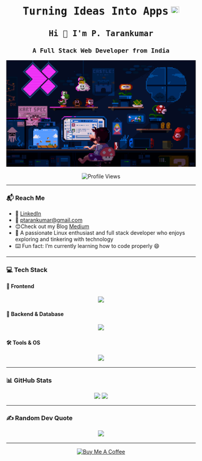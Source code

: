 <h1 align="center">
  <samp>Turning Ideas Into Apps</samp>
  <img src="https://github.com/mupezzuol/mupezzuol/blob/master/assets/earth.gif" width="22px" height="22px" />
</h1>

<h2 align="center"><samp>Hi 👋 I'm P. Tarankumar</samp></h2>
<h3 align="center"><samp>A Full Stack Web Developer from India</samp></h3>

<p align="center">
  <img src="https://raw.githubusercontent.com/sugith10/images/main/gif/mario-working.gif" width="800" alt="Coding Mario" />
</p>

<p align="center">
  <img src="https://komarev.com/ghpvc/?username=tarankumar001&label=Profile%20views&color=0e75b6&style=flat" alt="Profile Views" />
</p>

---

### 📬 Reach Me

- 💼 [LinkedIn](https://www.linkedin.com/in/tarankumar-p-954948257/)
- 📧 ptarankumar@gmail.com
- 😊Check out my Blog [Medium](https://medium.com/@ptarankumar)
- 🌱 A passionate Linux enthusiast and full stack developer who enjoys exploring and tinkering with technology  
- ⌨️ Fun fact: I’m currently learning how to code properly 😄

---

### 💻 Tech Stack

#### 🚀 Frontend
<p align="center">
  <img src="https://skillicons.dev/icons?i=html,css,js,react,nextjs,bootstrap,figma,threejs" />
</p>

#### 🔧 Backend & Database
<p align="center">
  <img src="https://skillicons.dev/icons?i=nodejs,express,mongodb,postgresql" />
</p>

#### 🛠️ Tools & OS
<p align="center">
  <img src="https://skillicons.dev/icons?i=git,github,linux,windows" />
</p>

---

### 📊 GitHub Stats

<p align="center">
  <img src="https://github-readme-stats.vercel.app/api/top-langs/?username=tarankumar001&layout=compact&theme=vue-dark&hide_border=true" width="45%" />
  <img src="https://github-readme-streak-stats.herokuapp.com/?user=tarankumar001&theme=vue-dark&hide_border=true" width="45%" />
</p>

---

### ✍️ Random Dev Quote

<p align="center">
  <img src="https://quotes-github-readme.vercel.app/api?type=horizontal&theme=dark" />
</p>

---

<p align="center">
  <a href="https://buymeacoffee.com/tarankumar_p" target="_blank">
    <img src="https://www.buymeacoffee.com/assets/img/custom_images/orange_img.png" alt="Buy Me A Coffee" width="174" />
  </a>
</p>
